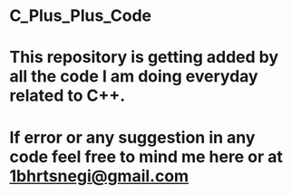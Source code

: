 # C_Plus_Plus_Code
# This repository is getting added by all the code I am doing everyday related to C++. 
# If error or any suggestion in any code feel free to mind me here or at 1bhrtsnegi@gmail.com
